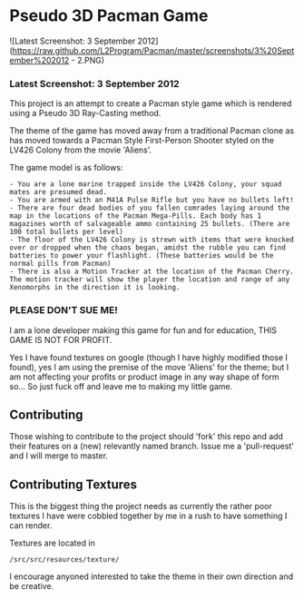 # Pseudo 3D Pacman Game

![Latest Screenshot: 3 September 2012](https://raw.github.com/L2Program/Pacman/master/screenshots/3%20September%202012 - 2.PNG)
### Latest Screenshot: 3 September 2012

This project is an attempt to create a Pacman style game which is rendered using a Pseudo 3D Ray-Casting method.

The theme of the game has moved away from a traditional Pacman clone as has moved towards a Pacman Style First-Person Shooter styled on the LV426 Colony from the movie 'Aliens'.

The game model is as follows:

	- You are a lone marine trapped inside the LV426 Colony, your squad mates are presumed dead.
	- You are armed with an M41A Pulse Rifle but you have no bullets left!
	- There are four dead bodies of you fallen comrades laying around the map in the locations of the Pacman Mega-Pills. Each body has 1 magazines worth of salvageable ammo containing 25 bullets. (There are 100 total bullets per level)
	- The floor of the LV426 Colony is strewn with items that were knocked over or dropped when the chaos began, amidst the rubble you can find batteries to power your flashlight. (These batteries would be the normal pills from Pacman)
	- There is also a Motion Tracker at the location of the Pacman Cherry. The motion tracker will show the player the location and range of any Xenomorphs in the direction it is looking.

### PLEASE DON'T SUE ME!

I am a lone developer making this game for fun and for education, THIS GAME IS NOT FOR PROFIT.

Yes I have found textures on google (though I have highly modified those I found), yes I am using the premise of the move 'Aliens' for the theme; but I am not affecting your profits or product image in any way shape of form so... So just fuck off and leave me to making my little game.

## Contributing

Those wishing to contribute to the project should 'fork' this repo and add their features on a (new) relevantly named branch. Issue me a 'pull-request' and I will merge to master.

## Contributing Textures

This is the biggest thing the project needs as currently the rather poor textures I have were cobbled together by me in a rush to have something I can render.

Textures are located in

	/src/src/resources/texture/

I encourage anyoned interested to take the theme in their own direction and be creative. 